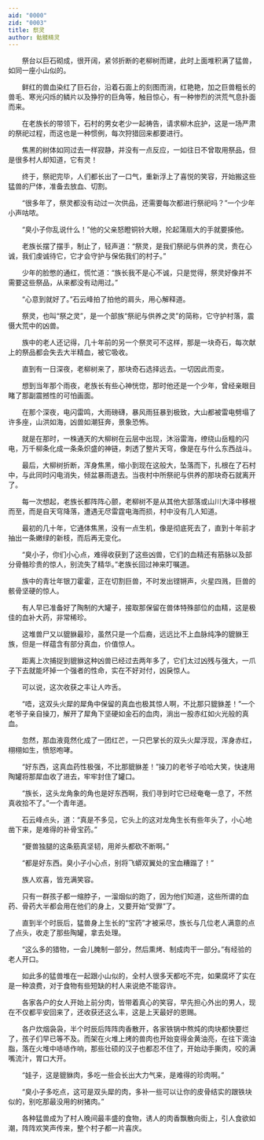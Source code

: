 ```yaml
---
aid: "0000"
zid: "0003"
title: 祭灵
author: 骷髅精灵
---
```


　　祭台以巨石砌成，很开阔，紧邻折断的老柳树而建，此时上面堆积满了猛兽，如同一座小山似的。

　　鲜红的兽血染红了巨石台，沿着石面上的刻图而淌，红艳艳，加之巨兽粗长的兽毛、寒光闪烁的鳞片以及狰狞的巨角等，触目惊心，有一种惨烈的洪荒气息扑面而来。

　　在老族长的带领下，石村的男女老少一起祷告，请求柳木庇护，这是一场严肃的祭祀过程，而这也是一种惯例，每次狩猎回来都要进行。

　　焦黑的树体如同过去一样寂静，并没有一点反应，一如往日不曾取用祭品，但是很多村人却知道，它有灵！

　　终于，祭祀完毕，人们都长出了一口气，重新浮上了喜悦的笑容，开始搬这些猛兽的尸体，准备去放血、切割。

　　“很多年了，祭灵都没有动过一次供品，还需要每次都进行祭祀吗？”一个少年小声咕哝。

　　“臭小子你乱说什么！”他的父亲怒瞪铜铃大眼，抡起蒲扇大的手就要揍他。

　　老族长摆了摆手，制止了，轻声道：“祭灵，是我们祭祀与供养的灵，贵在心诚，我们虔诚待它，它才会守护与保佑我们的村子。”

　　少年的脸憋的通红，慌忙道：“族长我不是心不诚，只是觉得，祭灵好像并不需要这些祭品，从来都没有动用过。”

　　“心意到就好了。”石云峰拍了拍他的肩头，用心解释道。

　　祭灵，也叫“祭之灵”，是一个部族“祭祀与供养之灵”的简称，它守护村落，震慑大荒中的凶兽。

　　族中的老人还记得，几十年前的另一个祭灵可不这样，那是一块奇石，每次献上的祭品都会失去大半精血，被它吸收。

　　直到有一日深夜，老柳树来了，那块奇石选择远去。一切因此而变。

　　想到当年那个雨夜，老族长有些心神恍惚，那时他还是一个少年，曾经亲眼目睹了那副震撼性的可怕画面。

　　在那个深夜，电闪雷鸣，大雨磅礴，暴风雨狂暴到极致，大山都被雷电劈塌了许多座，山洪如海，凶兽如潮狂奔，景象恐怖。

　　就是在那时，一株通天的大柳树在云层中出现，沐浴雷海，缭绕山岳粗的闪电，万千柳条化成一条条炽盛的神链，刺透了整片天穹，像是在与什么东西战斗。

　　最后，大柳树折断，浑身焦黑，缩小到现在这般大，坠落而下，扎根在了石村中，与此同时闪电消失，倾盆暴雨退去。当夜村中所祭祀与供养的那块奇石就离开了。

　　每一次想起，老族长都阵阵心颤，老柳树不是从其他大部落或山川大泽中移根而至，而是自天穹降落，遭遇无尽雷霆电海而损，村中没有几人知道。

　　最初的几十年，它通体焦黑，没有一点生机，像是彻底死去了，直到十年前才抽出一条嫩绿的新枝，而后再无变化。

　　“臭小子，你们小心点，难得收获到了这些凶兽，它们的血精还有筋脉以及部分骨骼珍贵的惊人，别流失了精华。”老族长回过神来叮嘱道。

　　族中的青壮年银刀霍霍，正在切割巨兽，不时发出铿锵声，火星四溅，巨兽的骸骨坚硬的惊人。

　　有人早已准备好了陶制的大罐子，接取那保留在兽体特殊部位的血精，这是极佳的血补大药，非常稀珍。

　　这堆兽尸又以貔貅最珍，虽然只是一个后裔，远远比不上血脉纯净的貔貅王族，但是一样蕴含有部分真血，价值惊人。

　　距离上次捕捉到貔貅这种凶兽已经过去两年多了，它们太过凶残与强大，一爪子下去就能坏掉一个强者的性命，实在不好对付，凶戾惊人。

　　可以说，这次收获之丰让人咋舌。

　　“唔，这双头火犀的犀角中保留的真血也极其惊人啊，不比那只貔貅差！”一个老爷子亲自操刀，解开了犀角下坚硬如金石的血肉，淌出一股赤红如火光般的真血。

　　忽然，那血液竟然化成了一团红芒，一只巴掌长的双头火犀浮现，浑身赤红，栩栩如生，愤怒咆哮。

　　“好东西，这真血药性极强，不比那貔貅差！”操刀的老爷子哈哈大笑，快速用陶罐将那犀血收了进去，牢牢封住了罐口。

　　“族长，这头龙角象的角也是好东西啊，我们寻到时它已经奄奄一息了，不然真收拾不了。”一个青年道。

　　石云峰点头，道：“真是不多见，它头上的这对龙角生长有些年头了，小心地凿下来，是难得的补骨宝药。”

　　“夔兽独腿的这条筋真坚韧，用斧头都砍不断啊。”

　　“都是好东西。臭小子小心点，别将飞蟒双翼处的宝血糟蹋了！”

　　族人欢喜，皆充满笑容。

　　只有一群孩子都一缩脖子，一溜烟似的跑了，因为他们知道，这些所谓的血药、骨药大半都会用在他们的身上，又要开始“受罪”了。

　　直到半个时辰后，猛兽身上生长的“宝药”才被采尽，族长与几位老人满意的点了点头，收走了那些陶罐，拿去处理。

　　“这么多的猎物，一会儿腌制一部分，然后熏烤、制成肉干一部分。”有经验的老人开口。

　　如此多的猛兽堆在一起跟小山似的，全村人很多天都吃不完，如果腐坏了实在是一种浪费，对于食物有些短缺的村人来说绝不能容许。

　　各家各户的女人开始上前分肉，皆带着真心的笑容，早先担心外出的男人，现在不仅都平安回来了，还收获还这么丰，这是上天最好的恩赐。

　　各户炊烟袅袅，半个时辰后阵阵肉香散开，各家铁锅中熬炖的肉块都快要烂了，孩子们早已等不及。而架在火堆上烤的兽肉也开始变得金黄油亮，在往下滴油脂，落在火堆中哧哧作响，那些壮硕的汉子也都忍不住了，开始动手撕肉，咬的满嘴流汁，胃口大开。

　　“娃子，这是貔貅肉，多吃一些会长出大力气来，是难得的珍肉啊。”

　　“臭小子多吃点，这可是双头犀的肉，多补一些可以让你的皮骨结实的跟铁块似的，别吃那最没用的树猪肉。”

　　各种猛兽成为了村人晚间最丰盛的食物，诱人的肉香飘散向街上，引人食欲如潮，阵阵欢笑声传来，整个村子都一片喜庆。



